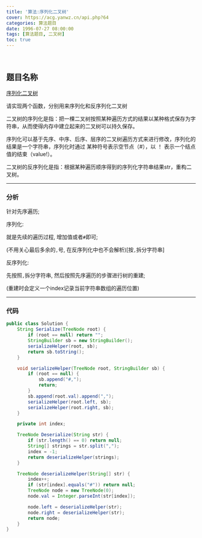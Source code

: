 ```yaml
---
title: '算法:序列化二叉树'
cover: https://acg.yanwz.cn/api.php?64
categories: 算法题目
date: 1996-07-27 08:00:00
tags: [算法题目, 二叉树]
toc: true
---
```


<br/>

<!--more-->

## 题目名称

[序列化二叉树](https://www.nowcoder.com/practice/cf7e25aa97c04cc1a68c8f040e71fb84?tpId=13&tqId=11214&tPage=4&rp=1&ru=%2Fta%2Fcoding-interviews&qru=%2Fta%2Fcoding-interviews%2Fquestion-ranking)

请实现两个函数，分别用来序列化和反序列化二叉树 

二叉树的序列化是指：把一棵二叉树按照某种遍历方式的结果以某种格式保存为字符串，从而使得内存中建立起来的二叉树可以持久保存。

序列化可以基于先序、中序、后序、层序的二叉树遍历方式来进行修改，序列化的结果是一个字符串，序列化时通过 某种符号表示空节点（#），以 ！ 表示一个结点值的结束（value!）。

二叉树的反序列化是指：根据某种遍历顺序得到的序列化字符串结果str，重构二叉树。

****

### 分析

针对先序遍历;

序列化:

就是先续的遍历过程, 增加值或者`#`即可;

(不用关心最后多余的`,`号, 在反序列化中也不会解析)[按`,`拆分字符串]

反序列化:

先按照`,`拆分字符串, 然后按照先序遍历的步骤进行树的重建;

(重建时会定义一个index记录当前字符串数组的遍历位置)

****

### 代码

```java
public class Solution {
    String Serialize(TreeNode root) {
        if (root == null) return "";
        StringBuilder sb = new StringBuilder();
        serializeHelper(root, sb);
        return sb.toString();
    }

    void serializeHelper(TreeNode root, StringBuilder sb) {
        if (root == null) {
            sb.append("#,");
            return;
        }
        sb.append(root.val).append(",");
        serializeHelper(root.left, sb);
        serializeHelper(root.right, sb);
    }

    private int index;

    TreeNode Deserialize(String str) {
        if (str.length() == 0) return null;
        String[] strings = str.split(",");
        index = -1;
        return deserializeHelper(strings);
    }

    TreeNode deserializeHelper(String[] str) {
        index++;
        if (str[index].equals("#")) return null;
        TreeNode node = new TreeNode(0);
        node.val = Integer.parseInt(str[index]);

        node.left = deserializeHelper(str);
        node.right = deserializeHelper(str);
        return node;
    }
}
```

